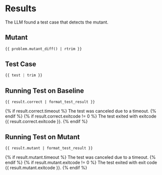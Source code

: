 # Results

The LLM found a test case that detects the mutant.

## Mutant

```diff mutant.diff
{{ problem.mutant_diff() | rtrim }}
```

## Test Case

```python
{{ test | trim }}
```

## Running Test on Baseline

```
{{ result.correct | format_test_result }}
```
{% if result.correct.timeout %}
The test was canceled due to a timeout.
{% endif %}
{% if result.correct.exitcode != 0 %}
The test exited with exitcode {{ result.correct.exitcode }}.
{% endif %}

## Running Test on Mutant

```
{{ result.mutant | format_test_result }}
```
{% if result.mutant.timeout %}
The test was canceled due to a timeout.
{% endif %}
{% if result.mutant.exitcode != 0 %}
The test exited with exit code {{ result.mutant.exitcode }}.
{% endif %}
